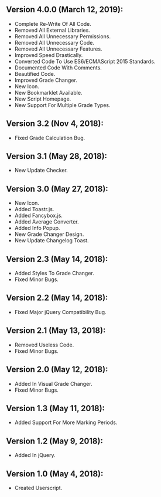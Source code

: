 ## Version 4.0.0 (March 12, 2019):

* Complete Re-Write Of All Code.
* Removed All External Libraries.
* Removed All Unnecessary Permissions.
* Removed All Unnecessary Code.
* Removed All Unnecessary Features.
* Improved Speed Drastically.
* Converted Code To Use ES6/ECMAScript 2015 Standards.
* Documented Code With Comments.
* Beautified Code.
* Improved Grade Changer.
* New Icon.
* New Bookmarklet Available.
* New Script Homepage.
* New Support For Multiple Grade Types.

## Version 3.2 (Nov 4, 2018):

* Fixed Grade Calculation Bug.

## Version 3.1 (May 28, 2018):

* New Update Checker.

## Version 3.0 (May 27, 2018):

* New Icon.
* Added Toastr.js.
* Added Fancybox.js.
* Added Average Converter.
* Added Info Popup.
* New Grade Changer Design.
* New Update Changelog Toast.

## Version 2.3 (May 14, 2018):

* Added Styles To Grade Changer.
* Fixed Minor Bugs.

## Version 2.2 (May 14, 2018):

* Fixed Major jQuery Compatibility Bug.

## Version 2.1 (May 13, 2018):

* Removed Useless Code.
* Fixed Minor Bugs.

## Version 2.0 (May 12, 2018):

* Added In Visual Grade Changer.
* Fixed Minor Bugs.

## Version 1.3 (May 11, 2018):

* Added Support For More Marking Periods.

## Version 1.2 (May 9, 2018):

* Added In jQuery.

## Version 1.0 (May 4, 2018):

* Created Userscript.
